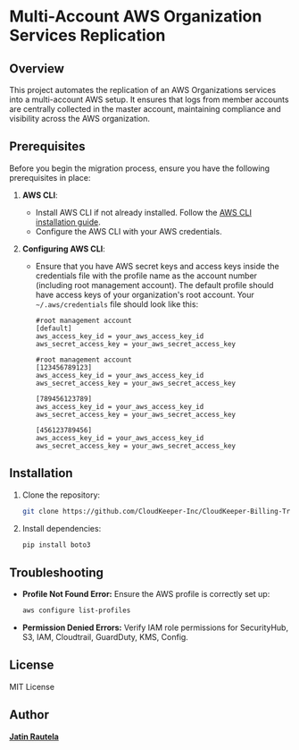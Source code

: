 # Multi-Account AWS Organization Services Replication

## Overview
This project automates the replication of an AWS Organizations services into a multi-account AWS setup. It ensures that logs from member accounts are centrally collected in the master account, maintaining compliance and visibility across the AWS organization.

## Prerequisites

Before you begin the migration process, ensure you have the following prerequisites in place:

1. **AWS CLI**:
   - Install AWS CLI if not already installed. Follow the [AWS CLI installation guide](https://docs.aws.amazon.com/cli/latest/userguide/install-cliv2.html).
   - Configure the AWS CLI with your AWS credentials.

2. **Configuring AWS CLI**:
   - Ensure that you have AWS secret keys and access keys inside the credentials file with the profile name as the account number (including root management account). The default profile should have access keys of your organization's root account. Your `~/.aws/credentials` file should look like this:
     ```
     #root management account
     [default]  
     aws_access_key_id = your_aws_access_key_id
     aws_secret_access_key = your_aws_secret_access_key
    
     #root management account
     [123456789123]  
     aws_access_key_id = your_aws_access_key_id
     aws_secret_access_key = your_aws_secret_access_key
     
     [789456123789]
     aws_access_key_id = your_aws_access_key_id
     aws_secret_access_key = your_aws_secret_access_key
     
     [456123789456]
     aws_access_key_id = your_aws_access_key_id
     aws_secret_access_key = your_aws_secret_access_key
     ```

## Installation
1. Clone the repository:
   ```sh
   git clone https://github.com/CloudKeeper-Inc/CloudKeeper-Billing-Transfer-Accelerators.git
   ```
2. Install dependencies:
   ```sh
   pip install boto3
   ```

## Troubleshooting
- **Profile Not Found Error:** Ensure the AWS profile is correctly set up:
  ```sh
  aws configure list-profiles
  ```
- **Permission Denied Errors:** Verify IAM role permissions for SecurityHub, S3, IAM, Cloudtrail, GuardDuty, KMS, Config.

## License
MIT License

## Author
[**Jatin Rautela**](https://github.com/JatinTTN)
